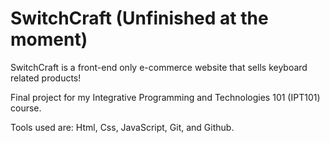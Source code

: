 # SwitchCraft (Unfinished at the moment)

SwitchCraft is a front-end only e-commerce website that sells keyboard related products!

Final project for my Integrative Programming and Technologies 101 (IPT101) course.

Tools used are: Html, Css, JavaScript, Git, and Github.

